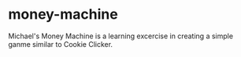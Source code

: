 # money-machine

Michael's Money Machine is a learning excercise in creating a simple ganme similar to Cookie Clicker.


